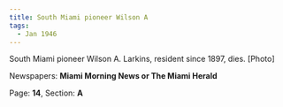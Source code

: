 ```yaml
---  
title: South Miami pioneer Wilson A  
tags:  
  - Jan 1946  
---  
```

  
South Miami pioneer Wilson A. Larkins, resident since 1897, dies. [Photo]  
  
Newspapers: **Miami Morning News or The Miami Herald**  
  
Page: **14**, Section: **A** 

